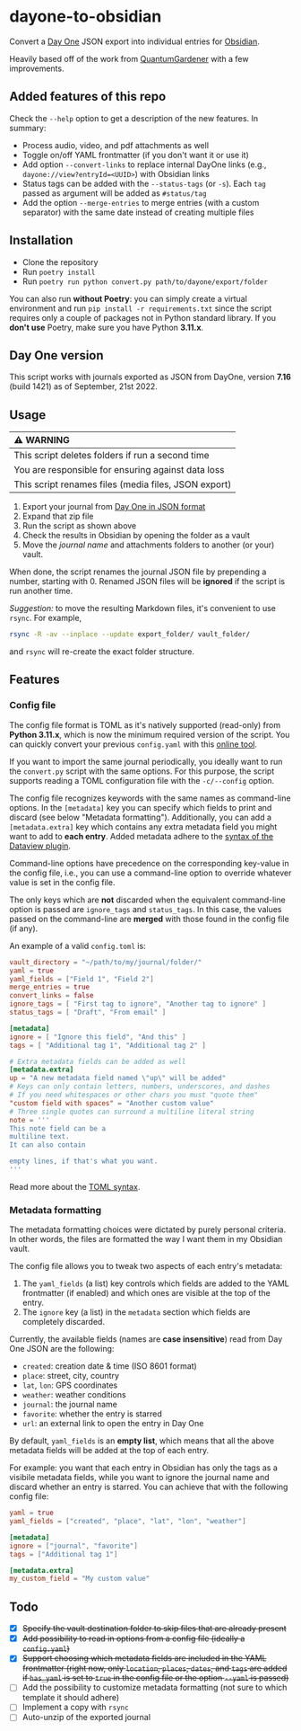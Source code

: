 # dayone-to-obsidian

Convert a [Day One](https://dayoneapp.com/) JSON export into individual entries for [Obsidian](https://obsidian.md).

Heavily based off of the work from [QuantumGardener](https://github.com/quantumgardener/dayone-to-obsidian) with a few improvements.

## Added features of this repo

Check the `--help` option to get a description of the new features. In summary:

- Process audio, video, and pdf attachments as well
- Toggle on/off YAML frontmatter (if you don't want it or use it)
- Add option `--convert-links` to replace internal DayOne links (e.g., `dayone://view?entryId=<UUID>`) with Obsidian links
- Status tags can be added with the `--status-tags` (or `-s`). Each `tag` passed as argument will be added as `#status/tag`
- Add the option `--merge-entries` to merge entries (with a custom separator) with the same date instead of creating multiple files

## Installation

- Clone the repository
- Run `poetry install`
- Run `poetry run python convert.py path/to/dayone/export/folder`

You can also run **without Poetry**: you can simply create a virtual environment and run `pip install -r requirements.txt` since the script requires only a couple of packages not in Python standard library. If you **don't use** Poetry, make sure you have Python **3.11.x**.

## Day One version

This script works with journals exported as JSON from DayOne, version **7.16** (build 1421) as of September, 21st 2022.

## Usage

| :warning: WARNING                                    |
| :--------------------------------------------------- |
| This script deletes folders if run a second time     |
| You are responsible for ensuring against data loss   |
| This script renames files (media files, JSON export) |

1. Export your journal from [Day One in JSON format](https://help.dayoneapp.com/en/articles/440668-exporting-entries)
2. Expand that zip file
3. Run the script as shown above
4. Check the results in Obsidian by opening the folder as a vault
5. Move the _journal name_ and attachments folders to another (or your) vault.

When done, the script renames the journal JSON file by prepending a number, starting with 0. Renamed JSON files will be **ignored** if the script is run another time.

_Suggestion:_ to move the resulting Markdown files, it's convenient to use `rsync`. For example,

```bash
rsync -R -av --inplace --update export_folder/ vault_folder/
```

and `rsync` will re-create the exact folder structure.

## Features

### Config file

The config file format is TOML as it's natively supported (read-only) from **Python 3.11.x**, which is now the minimum required version of the script. You can quickly convert your previous `config.yaml` with this [online tool](https://transform.tools/yaml-to-toml).

If you want to import the same journal periodically, you ideally want to run the `convert.py` script with the same options. For this purpose, the script supports reading a TOML configuration file with the `-c/--config` option.

The config file recognizes keywords with the same names as command-line options. In the `[metadata]` key you can specify which fields to print and discard (see below "Metadata formatting"). Additionally, you can add a `[metadata.extra]` key which contains any extra metadata field you might want to add to **each entry**. Added metadata adhere to the [syntax of the Dataview plugin](https://blacksmithgu.github.io/obsidian-dataview/annotation/add-metadata/).

Command-line options have precedence on the corresponding key-value in the config file, i.e., you can use a command-line option to override whatever value is set in the config file.

The only keys which are **not** discarded when the equivalent command-line option is passed are `ignore_tags` and `status_tags`. In this case, the values passed on the command-line are **merged** with those found in the config file (if any).

An example of a valid `config.toml` is:

```toml
vault_directory = "~/path/to/my/journal/folder/"
yaml = true
yaml_fields = ["Field 1", "Field 2"]
merge_entries = true
convert_links = false
ignore_tags = [ "First tag to ignore", "Another tag to ignore" ]
status_tags = [ "Draft", "From email" ]

[metadata]
ignore = [ "Ignore this field", "And this" ]
tags = [ "Additional tag 1", "Additional tag 2" ]

# Extra metadata fields can be added as well
[metadata.extra]
up = "A new metadata field named \"up\" will be added"
# Keys can only contain letters, numbers, underscores, and dashes
# If you need whitespaces or other chars you must "quote them"
"custom field with spaces" = "Another custom value"
# Three single quotes can surround a multiline literal string
note = '''
This note field can be a
multiline text.
It can also contain

empty lines, if that's what you want.
'''
```

Read more about the [TOML syntax](https://github.com/toml-lang/toml).

### Metadata formatting

The metadata formatting choices were dictated by purely personal criteria. In other words, the files are formatted the way I want them in my Obsidian vault.

The config file allows you to tweak two aspects of each entry's metadata:

1. The `yaml_fields` (a list) key controls which fields are added to the YAML frontmatter (if enabled) and which ones are visible at the top of the entry.
2. The `ignore` key (a list) in the `metadata` section which fields are completely discarded.

Currently, the available fields (names are **case insensitive**) read from Day One JSON are the following:

- `created`: creation date & time (ISO 8601 format)
- `place`: street, city, country
- `lat`, `lon`: GPS coordinates
- `weather`: weather conditions
- `journal`: the journal name
- `favorite`: whether the entry is starred
- `url`: an external link to open the entry in Day One

By default, `yaml_fields` is an **empty list**, which means that all the above metadata fields will be added at the top of each entry.

For example: you want that each entry in Obsidian has only the tags as a visibile metadata fields, while you want to ignore the journal name and discard whether an entry is starred. You can achieve that with the following config file:

```toml
yaml = true
yaml_fields = ["created", "place", "lat", "lon", "weather"]

[metadata]
ignore = ["journal", "favorite"]
tags = ["Additional tag 1"]

[metadata.extra]
my_custom_field = "My custom value"
```

## Todo

- [x] ~~Specify the vault destination folder to skip files that are already present~~
- [x] ~~Add possibility to read in options from a config file (ideally a `config.yaml`)~~
- [x] ~~Support choosing which metadata fields are included in the YAML frontmatter (right now, only `location`, `places`, `dates`, and `tags` are added if `has_yaml` is set to `true` in the config file or the option `--yaml` is passed)~~
- [ ] Add the possibility to customize metadata formatting (not sure to which template it should adhere)
- [ ] Implement a copy with `rsync`
- [ ] Auto-unzip of the exported journal
